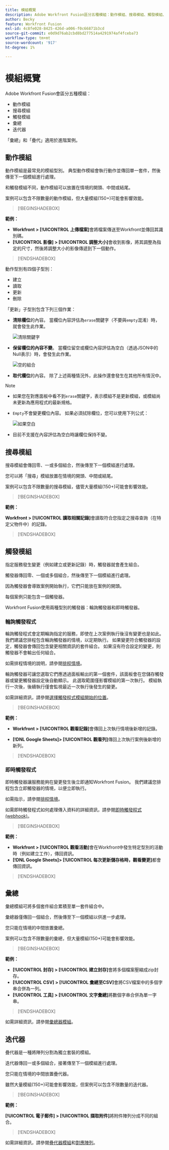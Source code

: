 ```yaml
---
title: 模組概覽
description: Adobe Workfront Fusion區分五種模組：動作模組、搜尋模組、觸發模組、彙總器和疊代器。 「彙總」和「疊代」適用於進階案例。
author: Becky
feature: Workfront Fusion
exl-id: 4c8fe028-8425-426d-a006-f0c66871b3cd
source-git-commit: e0d9d76ab2cbd8bd277514a4291974af4fceba73
workflow-type: tm+mt
source-wordcount: '917'
ht-degree: 1%

---
```


# 模組概覽

Adobe Workfront Fusion會區分五種模組：

* 動作模組
* 搜尋模組
* 觸發模組
* 彙總
* 迭代器

「彙總」和「疊代」適用於進階案例。

## 動作模組

動作模組是最常見的模組型別。 典型動作模組會執行動作並傳回單一套件，然後傳至下一個模組進行處理。

和觸發模組不同，動作模組可以放置在情境的開頭、中間或結尾。

案例可以包含不限數量的動作模組，但大量模組(150+)可能會影響效能。

>[!BEGINSHADEBOX]

**範例：**

* **Workfront > [!UICONTROL 上傳檔案]**&#x200B;會將檔案傳送至Workfront並傳回其識別碼。
* **[!UICONTROL 影像] > [!UICONTROL 調整大小]**&#x200B;會收到影像，將其調整為指定的尺寸，然後將調整大小的影像傳遞到下一個動作。

>[!ENDSHADEBOX]

動作型別有四個子型別：

* 建立
* 讀取
* 更新
* 刪除

「更新」子型別包含下列三個作業：

* **清除欄位**&#x200B;的內容。 當欄位內容評估為`erase`關鍵字（不要與`empty`混淆）時，就會發生此作業。

  ![清除關鍵字](assets/erase-content-of-field.png)

* **保留欄位的內容不變**。 當欄位留空或欄位內容評估為空白（透過JSON中的Null表示）時，會發生此作業。

  ![空的組合](assets/leave-content-field-unchanged.png)

* **取代欄位**&#x200B;的內容。 除了上述兩種情況外，此操作還會發生在其他所有情況中。

>[!NOTE]
>
>* 如果您在對應面板中看不到`erase`關鍵字，表示模組不是更新模組，或模組尚未更新為應用程式的最新規格。
>* `Empty`不會變更欄位內容。 如果必須拭除欄位，您可以使用下列公式：
>
>   ![如果空白](assets/formula-ifempty-name-erase.png)
>
>* 目前不支援在內容評估為空白時讓欄位保持不變。

## 搜尋模組

搜尋模組會傳回零、一或多個組合，然後傳至下一個模組進行處理。

您可以將「搜尋」模組放置在情境的開頭、中間或結尾。

案例可以包含不限數量的搜尋模組，儘管大量模組(150+)可能會影響效能。

>[!BEGINSHADEBOX]

**範例：**

**Workfront > [!UICONTROL 讀取相關記錄]**&#x200B;會讀取符合您指定之搜尋查詢（在特定父物件中）的記錄。

>[!ENDSHADEBOX]

## 觸發模組

指定服務發生變更（例如建立或更新記錄）時，觸發器就會產生組合。

觸發器傳回零、一個或多個組合，然後傳至下一個模組進行處理。

因為觸發器會導致案例開始執行，它們只能放在案例的開頭。

每個案例只能包含一個觸發器。

Workfront Fusion使用兩種型別的觸發器：輪詢觸發器和即時觸發器。

### 輪詢觸發程式

輪詢觸發程式會定期輪詢指定的服務，即使在上次案例執行後沒有變更也是如此。 我們建議您排程包含輪詢觸發器的情境，以定期執行。 如果變更符合觸發器的設定，觸發器會傳回包含變更相關資訊的套件組合。 如果沒有符合設定的變更，則觸發器不會輸出任何組合。

如需排程情境的說明，請參閱[排程情境](/help/workfront-fusion/create-scenarios/config-scenarios-settings/schedule-a-scenario.md)。

輪詢觸發器可讓您選取它們應透過面板輸出的第一個套件，該面板會在您儲存觸發器或變更觸發器設定後自動顯示。 此選取範圍僅影響模組的第一次執行。 模組執行一次後，後續執行僅會監視最近一次執行後發生的變更。

如需詳細資訊，請參閱[選擇觸發程式模組開始的位置](/help/workfront-fusion/create-scenarios/add-modules/choose-where-trigger-module-starts.md)。

>[!BEGINSHADEBOX]

**範例：**

* **Workfront > [!UICONTROL 觀看記錄]**&#x200B;會傳回上次執行情境後新增的記錄。

* **[!DNL Google Sheets]> [!UICONTROL 觀看列]**&#x200B;傳回上次執行案例後新增的新列。

>[!ENDSHADEBOX]

### 即時觸發程式

即時觸發器讓服務能夠在變更發生後立即通知Workfront Fusion。 我們建議您排程包含立即觸發器的情境，以便立即執行。

如需指示，請參閱[排程情境](/help/workfront-fusion/create-scenarios/config-scenarios-settings/schedule-a-scenario.md)。

如需即時觸發程式如何處理傳入資料的詳細資訊，請參閱[即時觸發程式(webhook)](/help/workfront-fusion/references/modules/webhooks-reference.md)。

>[!BEGINSHADEBOX]

**範例：**

* **Workfront > [!UICONTROL 觀看活動]**&#x200B;會在Workfront中發生特定型別的活動時（例如建立工作），傳回資訊。
* **[!DNL Google Sheets]> [!UICONTROL 每次更新儲存格時，觀看變更]**&#x200B;都會傳回資訊。

>[!ENDSHADEBOX]

## 彙總

彙總模組可將多個套件組合累積至單一套件組合中。

彙總器僅傳回一個組合，然後傳至下一個模組以供進一步處理。

您只能在情境的中間放置彙總。

案例可以包含不限數量的彙總，但大量模組(150+)可能會影響效能。

>[!BEGINSHADEBOX]

**範例：**

* **[!UICONTROL 封存] > [!UICONTROL 建立封存]**&#x200B;會將多個檔案壓縮成zip封存。
* **[!UICONTROL CSV] > [!UICONTROL 彙總至CSV]**&#x200B;會將CSV檔案中的多個字串合併為一列。
* **[!UICONTROL 工具] > [!UICONTROL 文字彙總]**&#x200B;將數個字串合併為單一字串。

>[!ENDSHADEBOX]

如需詳細資訊，請參閱[彙總器模組](/help/workfront-fusion/references/modules/aggregator-module.md)。

## 迭代器

疊代器是一種將陣列分割為獨立套裝的模組。

迭代器傳回一或多個組合，接著傳至下一個模組進行處理。

您只能在情境的中間放置疊代器。

雖然大量模組(150+)可能會影響效能，但案例可以包含不限數量的迭代器。

>[!BEGINSHADEBOX]

**範例：**

**[!UICONTROL 電子郵件] > [!UICONTROL 擷取附件]**&#x200B;將附件陣列分成不同的組合。

>[!ENDSHADEBOX]

如需詳細資訊，請參閱[疊代器模組](/help/workfront-fusion/references/modules/iterator-module.md)和[對應陣列](/help/workfront-fusion/create-scenarios/map-data/map-an-array.md)。
